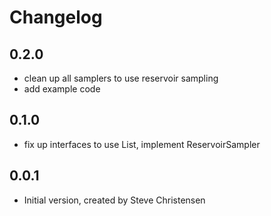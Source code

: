 # Changelog

## 0.2.0

- clean up all samplers to use reservoir sampling
- add example code

## 0.1.0

- fix up interfaces to use List, implement ReservoirSampler

## 0.0.1

- Initial version, created by Steve Christensen
